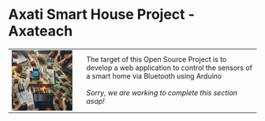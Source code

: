 # Axati Smart House Project - Axateach

<table><tr><td width="30%"><img src="https://github.com/codifyit/iotaxatihouse/blob/main/readme/images/iotaxatiimg2.jpeg" align="center" width="90%">
</td><td>The target of this Open Source Project is to develop a web application to control the sensors of a smart home via Bluetooth using Arduino<br><br><i>Sorry, we are working to complete this section asap!</i></td></tr></table>
